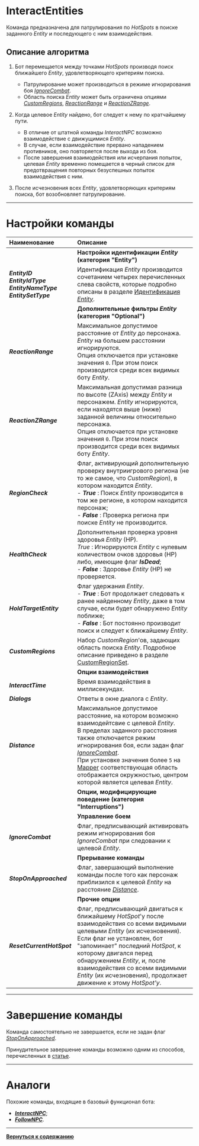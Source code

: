# **InteractEntities**

Команда предназначена для патрулирования по *HotSpots* в поиске заданного *Entity* и последующего с ним взаимодействия.

## **Описание алгоритма**
1. Бот перемещается между точками *HotSpots* производя поиск ближайшего *Entity*, удовлетворяющего критериям поиска. <br/>
   - Патрулирование может производиться в режиме игнорирования боя [*IgnoreCombat*](#ref-IgnoreCombat).<br/>
   - Область поиска *Entity* может быть ограничена опциями [*CustomRegions*](#ref-CustomRegions),  [*ReactionRange*](#ref-ReactionRange) и [*ReactionZRange*](#ref-ReactionZRange).

2. Когда целевое *Entity* найдено, бот следует к нему по кратчайшему пути.   
   - В отличие от штатной команды *InteractNPC* возможно взаимодействие с движущимися *Entity*.
   - В случае, если взаимодействие прервано нападением противников, оно повторяется после выхода из боя.
   - После завершения взаимодействия или исчерпания попыток, целевая *Entity* временно помещается в черный список для предотвращения повторных безуспешных попыток взаимодействия с ним.
  
3. После исчезновения всех *Entity*, удовлетворяющих критериям поиска, бот возобновляет патрулирование. 

---

# **Настройки команды**

| **Наименование** | **Описание** 
|:-----------------|:-------------
||**Настройки идентификации *Entity* (категория "Entity")**
|<a name ="ref-EntityID">***EntityID***</a><br/><a name ="ref-EntityIdType">***EntityIdType***</a><br/><a name ="ref-EntityNameType">***EntityNameType***</a><br/><a name ="ref-EntityID">***EntitySetType***</a> | Идентификация *Entity* производится сочетанием четырех перечисленных слева свойств, которые подробно описаны в разделе [Идентификация *Entity*](../../General/EntityIdentification-RU.md).
||**Дополнительные фильтры *Entity* (категория "Optional")**
|<a name ="ref-ReactionRange">***ReactionRange***</a> | Максимальное допустимое расстояние от *Entity* до персонажа. *Entity* на большем расстоянии игнорируются.<br/> Опция отключается при установке значения ``0``. При этом поиск производится среди всех видимых боту *Entity*.
|<a name ="ref-ReactionZRange">***ReactionZRange***</a> | Максимальная допустимая разница по высоте (ZAxis) между *Entity* и персонажем. *Entity* игнорируются, если находятся выше (ниже) заданной величины относительно персонажа. <br/> Опция отключается при установке значения ``0``. При этом поиск производится среди всех видимых боту *Entity*.
|<a name ="ref-RegionCheck">***RegionCheck***</a> | Флаг, активирующий дополнительную проверку внутриигрового региона (не то же самое, что *CustomRegion*), в котором находится *Entity*.<br/>- ***True*** : Поиск *Entity* производится в том же регионе, в котором находится персонаж;<br/>- ***False*** : Проверка региона при поиске *Entity* не производится.
|<a name ="ref-HealthCheck">***HealthCheck***</a> | Дополнительная проверка уровня здоровья *Entity* (HP).<br/> *True* : Игнорируются *Entity* с нулевым количеством очков здоровья (HP) либо, имеющие флаг ***IsDead***;<br/>- ***False*** : Здоровье *Entity* (HP) не проверяется.
|<a name ="ref-HoldTargetEntity">***HoldTargetEntity***</a> | Флаг удержания *Entity*.<br/>- ***True*** : Бот продолжает следовать к ранее найденному *Entity*, даже в том случае, если будет обнаружено *Entity* поближе;<br/>- ***False*** : Бот постоянно производит поиск и следует к ближайшему *Entity*.
|<a name ="ref-CustomRegions">***CustomRegions***</a> | Набор *CustomRegion*'ов, задающих область поиска *Entity*. Подробное описание приведено в разделе [CustomRegionSet](../../General/CustomRegionSet-RU.md).
|| **Опции взаимодействия**
|<a name ="ref-InteractTime">***InteractTime***</a> | Время взаимодействия в миллисекундах.
|<a name ="ref-Dialogs">***Dialogs***</a> | Ответы в окне диалога с *Entity*.
|<a name ="ref-Distance">***Distance***</a> | Максимальное допустимое расстояние, на котором возможно взаимодейтсвие с целевой *Entity*. <br/> В пределах заданного расстояния также отключается режим игнорирования боя, если задан флаг [*IgnoreCombat*](#ref-IgnoreCombat). <br/> При установке значения более ``5`` на [Mapper](../../Patches/Mapper/Mapper-RU.md) соответствующая область отображается окружностью, центром которой является целевая *Entity*.
||**Опции, модифицирующие поведение (категория "Interruptions")**
|| **Управление боем**
|<a name ="ref-IgnoreCombat">***IgnoreCombat***</a> | Флаг, предписывающий активировать режим игнорирования боя *IgnoreCombat* при следовании к целевой *Entity*.
|| **Прерывание команды**
|<a name ="ref-StopOnApproached">***StopOnApproached***</a> | Флаг, завершающий выполнение команды после того как персонаж приблизился к целевой *Entity* на расстояние [*Distance*](#ref-Distance).
|| **Прочие опции**
|<a name ="ref-ResetCurrentHotSpot">***ResetCurrentHotSpot***</a> | Флаг, предписывающий двигаться к ближайшему *HotSpot*'у после взаимодействия со всеми видимыми целевыми *Entity* (их исчезновения).<br/> Если флаг не установлен, бот "запоминает" последний *HotSpot*, к которому двигался перед обнаружением *Entity*, и, после взаимодействия со всеми видимыми *Entity* (их исчезновения), продолжает движение к этому *HotSpot'у*.

---

# **Завершение команды**

Команда самостоятельно не завершается, если не задан флаг [*StopOnApproached*](#ref-StopOnApproached).

Принудительное завершение команды возможно одним из способов, перечисленных в [статье](./../../General/ForcedQuesterActionTermination-RU.md).

---

# **Аналоги**

Похожие команды, входящие в базовый функционал бота:
- [***InteractNPC***](Astral-Actions-RU.md#ref-InteractNPC);
- [***FollowNPC***](Astral-Actions-RU.md#ref-FollowNPC).

---

[**Вернуться к содержанию**](../../index.md)